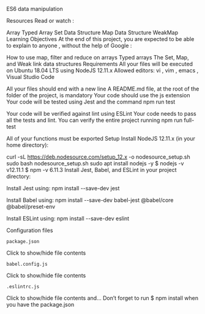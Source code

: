 
ES6 data manipulation


Resources 
Read or watch :

Array
Typed Array
Set Data Structure
Map Data Structure
WeakMap
Learning Objectives 
At the end of this project, you are expected to be able to explain to anyone , without the help of Google :

How to use map, filter and reduce on arrays
Typed arrays
The Set, Map, and Weak link data structures
Requirements 
All your files will be executed on Ubuntu 18.04 LTS using NodeJS 12.11.x
Allowed editors: 
     vi
    , 
     vim
    , 
     emacs
    , 
     Visual Studio Code
    
All your files should end with a new line
A 
     README.md
    file, at the root of the folder of the project, is mandatory
Your code should use the 
     js
    extension
Your code will be tested using 
     Jest
    and the command 
     npm run test
    
Your code will be verified against lint using ESLint
Your code needs to pass all the tests and lint. You can verify the entire project running 
     npm run full-test
    
All of your functions must be exported
Setup 
Install NodeJS 12.11.x 
(in your home directory):

curl -sL https://deb.nodesource.com/setup_12.x -o nodesource_setup.sh
sudo bash nodesource_setup.sh
sudo apt install nodejs -y
$ nodejs -v
v12.11.1
$ npm -v
6.11.3
Install Jest, Babel, and ESLint 
in your project directory:

Install Jest using: 
     npm install --save-dev jest
    
Install Babel using: 
     npm install --save-dev babel-jest @babel/core @babel/preset-env
    
Install ESLint using: 
     npm install --save-dev eslint
    
Configuration files 

    package.json
   
Click to show/hide file contents

    babel.config.js
   
Click to show/hide file contents

    .eslintrc.js
   
Click to show/hide file contents
and… 
Don’t forget to run 
    $ npm install
   when you have the 
    package.json
   